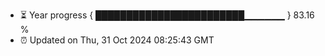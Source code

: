 - ⏳ Year progress { ████████████████████████▁▁▁▁▁▁ } 83.16 %
- ⏰ Updated on Thu, 31 Oct 2024 08:25:43 GMT

